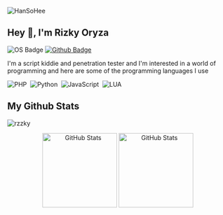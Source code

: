 ![HanSoHee](https://64.media.tumblr.com/c06b42732d48cc58a2ab8b84cc2f5483/376e89fb95e86e07-a0/s400x600/be52aaf4657225c8f5725df5a5f87853da0c6371.gif)
## Hey 👋, I'm Rizky Oryza
![OS Badge](https://img.shields.io/badge/OS-linux-blue?&logo=Linux)
[![Github Badge](https://img.shields.io/badge/-rzzky-grey?style=flat&logo=github&logoColor=white&link=https://github.com/rzzky/)](https://www.github.com/rzzky/)
<p align='left'>I'm a script kiddie and penetration tester and I'm interested in a world of programming and here are some of the programming languages ​​I use</p>

![PHP](https://img.shields.io/badge/-PHP-282A36?style=flat&logo=PHP)&nbsp;
![Python](https://img.shields.io/badge/-Python-282A36?style=flat&logo=Python)&nbsp;
![JavaScript](https://img.shields.io/badge/-JavaScript-282A36?style=flat&logo=javascript)&nbsp;
![LUA](https://img.shields.io/badge/-LUA-282A36?style=flat&logo=LUA)&nbsp;

## My Github Stats
<p align=left> <img src=https://komarev.com/ghpvc/?username=rzzky alt=rzzky /> </p>

<div align="center">
  <img src="https://github-readme-stats.vercel.app/api?username=rzzky&show_icons=true&include_all_commits=true&hide_border=true&bg_color=282A36&icon_color=686868&title_color=57c7ff&text_color=9aedfe&custom_title=My+Github+Stats" alt="GitHub Stats" height="170" />
  <img src="https://github-readme-stats.vercel.app/api/top-langs/?username=rzzky&layout=compact&hide_border=true&bg_color=282A36&icon_color=686868&title_color=57c7ff&text_color=9aedfe" alt="GitHub Stats" height="170" />
</div>
